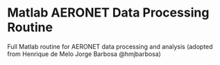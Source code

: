 # Matlab AERONET Data Processing Routine
Full Matlab routine for AERONET data processing and analysis (adopted from Henrique de Melo Jorge Barbosa @hmjbarbosa)
